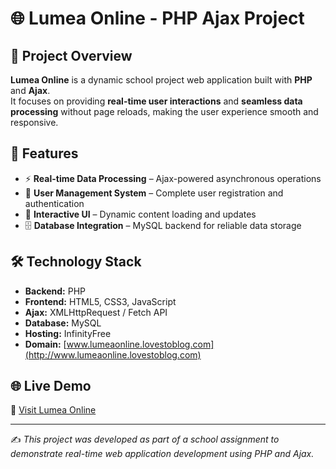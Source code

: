 # 🌐 Lumea Online - PHP Ajax Project

## 📖 Project Overview
**Lumea Online** is a dynamic school project web application built with **PHP** and **Ajax**.  
It focuses on providing **real-time user interactions** and **seamless data processing** without page reloads, making the user experience smooth and responsive.

## 🚀 Features
- ⚡ **Real-time Data Processing** – Ajax-powered asynchronous operations  
- 👤 **User Management System** – Complete user registration and authentication  
- 🎨 **Interactive UI** – Dynamic content loading and updates  
- 🗄️ **Database Integration** – MySQL backend for reliable data storage  

## 🛠️ Technology Stack
- **Backend:** PHP  
- **Frontend:** HTML5, CSS3, JavaScript  
- **Ajax:** XMLHttpRequest / Fetch API  
- **Database:** MySQL  
- **Hosting:** InfinityFree  
- **Domain:** [www.lumeaonline.lovestoblog.com](http://www.lumeaonline.lovestoblog.com)  

## 🌐 Live Demo
🔗 [Visit Lumea Online](http://www.lumeaonline.lovestoblog.com)  

---

✍️ *This project was developed as part of a school assignment to demonstrate real-time web application development using PHP and Ajax.*
